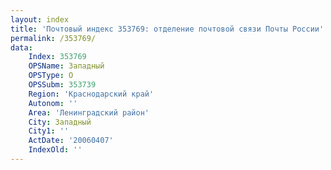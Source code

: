 ```yaml
---
layout: index
title: 'Почтовый индекс 353769: отделение почтовой связи Почты России'
permalink: /353769/
data:
    Index: 353769
    OPSName: Западный
    OPSType: О
    OPSSubm: 353739
    Region: 'Краснодарский край'
    Autonom: ''
    Area: 'Ленинградский район'
    City: Западный
    City1: ''
    ActDate: '20060407'
    IndexOld: ''
---
```

